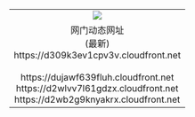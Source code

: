 ﻿<table>
  <tr></tr>
  <tr><td colspan=2 align=center><img src="https://d309k3ev1cpv3v.cloudfront.net/Up/oGate.jpg" /></td></tr>
  <tr><td colspan=2 align=center>网门动态网址<br/>(最新)
<br>https://d309k3ev1cpv3v.cloudfront.net
<br/>
<br>https://dujawf639fluh.cloudfront.net
<br>https://d2wlvv7l61gdzx.cloudfront.net
<br>https://d2wb2g9knyakrx.cloudfront.net
    </td>
  </tr>
</table>
